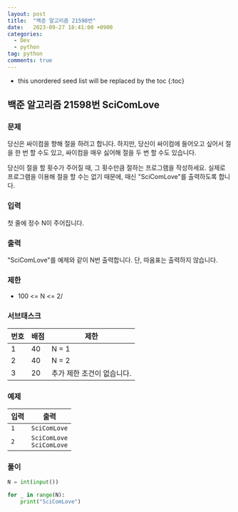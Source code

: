 ```yaml
---
layout: post
title:  "백준 알고리즘 21598번"
date:   2023-09-27 18:41:00 +0900
categories: 
  - Dev
  - python
tag: python
comments: true
---
```


* this unordered seed list will be replaced by the toc
{:toc}

## 백준 알고리즘 21598번 SciComLove

### 문제

당신은 싸이컴을 향해 절을 하려고 합니다. 하지만, 당신이 싸이컴에 들어오고 싶어서 절을 한 번 할 수도 있고, 싸이컴을 매우 싫어해 절을 두 번 할 수도 있습니다.

당신이 절을 할 횟수가 주어질 때, 그 횟수만큼 절하는 프로그램을 작성하세요. 실제로 프로그램을 이용해 절을 할 수는 없기 때문에, 때신 "SciComLove"를 출력하도록 합니다.

### 입력

첫 줄에 정수 N이 주어집니다.

### 출력

"SciComLove"를 예제와 같이 N번 출력합니다. 단, 따옴표는 출력하지 않습니다.

### 제한

- 100 <= N <= 2/

### 서브태스크

| 번호 | 배점 | 제한 |
| --- | --- | --- |
| 1 | 40 | N = 1 |
| 2 | 40 | N = 2 |
| 3 | 20 | 추가 제한 조건이 없습니다. |

### 예제

| 입력 | 출력 |
| --- | --- |
| `1` | `SciComLove` |
| `2` | `SciComLove` <br/> `SciComLove` |

### 풀이

```py
N = int(input())

for _ in range(N):
    print("SciComLove")
```